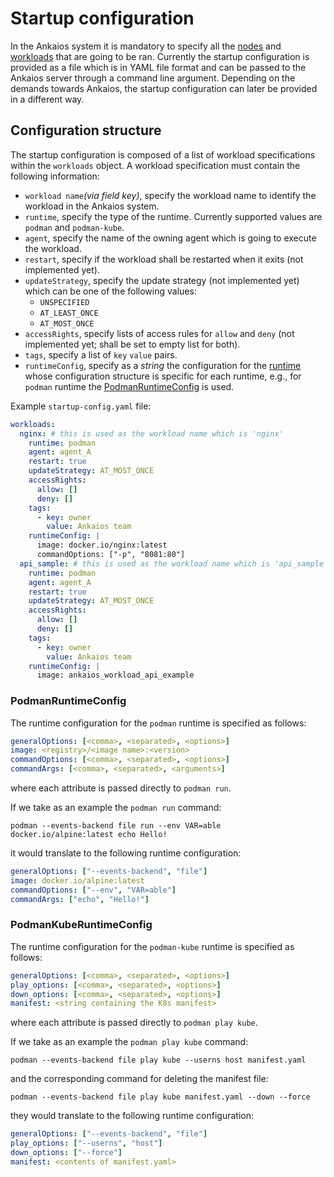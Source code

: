 # Startup configuration

In the Ankaios system it is mandatory to specify all the [nodes](./glossary.md#node) and [workloads](./glossary.md#workload) that are going to be ran. Currently the startup configuration is provided as a file which is in YAML file format and can be passed to the Ankaios server through a command line argument. Depending on the demands towards Ankaios, the startup configuration can later be provided in a different way.

## Configuration structure

The startup configuration is composed of a list of workload specifications within the `workloads` object.
A workload specification must contain the following information:

* `workload name`_(via field key)_, specify the workload name to identify the workload in the Ankaios system.
* `runtime`, specify the type of the runtime. Currently supported values are `podman` and `podman-kube`.
* `agent`, specify the name of the owning agent which is going to execute the workload.
* `restart`, specify if the workload shall be restarted when it exits (not implemented yet).
* `updateStrategy`, specify the update strategy (not implemented yet) which can be one of the following values:
  * `UNSPECIFIED`
  * `AT_LEAST_ONCE`
  * `AT_MOST_ONCE`
* `accessRights`, specify lists of access rules for `allow` and `deny` (not implemented yet; shall be set to empty list for both).
* `tags`, specify a list of `key` `value`  pairs.
* `runtimeConfig`, specify as a _string_ the configuration for the [runtime](./glossary.md#runtime) whose configuration structure is specific for each runtime, e.g., for `podman` runtime the [PodmanRuntimeConfig](#podmanruntimeconfig) is used.

Example `startup-config.yaml` file:

```yaml
workloads:
  nginx: # this is used as the workload name which is 'nginx'
    runtime: podman
    agent: agent_A
    restart: true
    updateStrategy: AT_MOST_ONCE
    accessRights:
      allow: []
      deny: []
    tags:
      - key: owner
        value: Ankaios team
    runtimeConfig: |
      image: docker.io/nginx:latest
      commandOptions: ["-p", "8081:80"]
  api_sample: # this is used as the workload name which is 'api_sample'
    runtime: podman
    agent: agent_A
    restart: true
    updateStrategy: AT_MOST_ONCE
    accessRights:
      allow: []
      deny: []
    tags:
      - key: owner
        value: Ankaios team
    runtimeConfig: |
      image: ankaios_workload_api_example
```

### PodmanRuntimeConfig

The runtime configuration for the `podman` runtime is specified as follows:

```yaml
generalOptions: [<comma>, <separated>, <options>]
image: <registry>/<image name>:<version>
commandOptions: [<comma>, <separated>, <options>]
commandArgs: [<comma>, <separated>, <arguments>]
```

where each attribute is passed directly to `podman run`.

If we take as an example the `podman run` command:

```podman --events-backend file run --env VAR=able docker.io/alpine:latest echo Hello!```

it would translate to the following runtime configuration:

```yaml
generalOptions: ["--events-backend", "file"]
image: docker.io/alpine:latest
commandOptions: ["--env", "VAR=able"]
commandArgs: ["echo", "Hello!"]
```

### PodmanKubeRuntimeConfig

The runtime configuration for the `podman-kube` runtime is specified as follows:

```yaml
generalOptions: [<comma>, <separated>, <options>]
play_options: [<comma>, <separated>, <options>]
down_options: [<comma>, <separated>, <options>]
manifest: <string containing the K8s manifest>
```

where each attribute is passed directly to `podman play kube`.

If we take as an example the `podman play kube` command:

```podman --events-backend file play kube --userns host manifest.yaml```

and the corresponding command for deleting the manifest file:

```podman --events-backend file play kube manifest.yaml --down --force```

they would translate to the following runtime configuration:

```yaml
generalOptions: ["--events-backend", "file"]
play_options: ["--userns", "host"]
down_options: ["--force"]
manifest: <contents of manifest.yaml>
```
